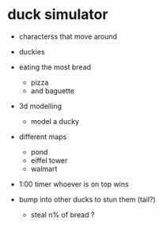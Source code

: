 # duck simulator

- characterss that move around

- duckies

- eating the most bread

  - pizza
  - and baguette

- 3d modelling

  - model a ducky

- different maps

  - pond
  - eiffel tower
  - walmart

- 1:00 timer whoever is on top wins

- bump into other ducks to stun them (tail?)

  - steal n% of bread ?
